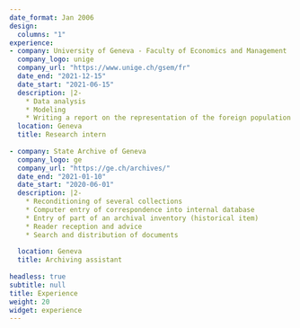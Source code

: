 ```yaml
---
date_format: Jan 2006
design:
  columns: "1"
experience:
- company: University of Geneva - Faculty of Economics and Management
  company_logo: unige
  company_url: "https://www.unige.ch/gsem/fr"
  date_end: "2021-12-15"
  date_start: "2021-06-15"
  description: |2-
    * Data analysis
    * Modeling
    * Writing a report on the representation of the foreign population in the public sector
  location: Geneva
  title: Research intern
  
- company: State Archive of Geneva
  company_logo: ge
  company_url: "https://ge.ch/archives/"
  date_end: "2021-01-10"
  date_start: "2020-06-01"
  description: |2-
    * Reconditioning of several collections
    * Computer entry of correspondence into internal database
    * Entry of part of an archival inventory (historical item)
    * Reader reception and advice
    * Search and distribution of documents
    
  location: Geneva
  title: Archiving assistant
  
headless: true
subtitle: null
title: Experience
weight: 20
widget: experience
---
```

